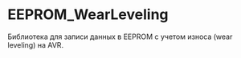 # EEPROM_WearLeveling
Библиотека для записи данных в EEPROM с учетом износа (wear leveling) на AVR.
